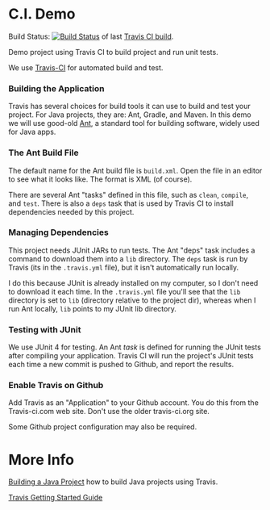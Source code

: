 C.I. Demo
=========

Build Status: 
[![Build Status](https://travis-ci.com/jbrucker/demo-ci.svg?branch=master)](https://travis-ci.com/jbrucker/demo-ci)
of last [Travis CI build](https://travis-ci.com/jbrucker/demo-ci).  

Demo project using Travis CI to build project and run unit tests.

We use [Travis-CI](https://travis-ci.com) for automated build and test.

### Building the Application

Travis has several choices for build tools it can use to build and test your project. For Java projects, they are: Ant, Gradle, and Maven.
In this demo we will use good-old [Ant](https://ant.apache.org),
a standard tool for building software, widely used for Java apps.

### The Ant Build File

The default name for the Ant build file is `build.xml`. Open the file in an editor to see what it looks like.  The format is XML (of course).  

There are several Ant "tasks" defined in this file, such as `clean`, `compile`, and `test`.  There is also a `deps` task that is used by Travis CI to install dependencies needed by this project.

### Managing Dependencies

This project needs JUnit JARs to run tests.  The Ant "deps" task includes a command to download them into a `lib` directory.  The `deps` task is run by Travis (its in the `.travis.yml` file), but it isn't automatically run locally.

I do this because JUnit is already installed on my computer, so I don't need to download it each time.  In the `.travis.yml` file you'll see that the `lib` directory is set to `lib` (directory relative to the project dir), whereas when I run Ant locally, `lib` points to my JUnit lib directory.

### Testing with JUnit

We use JUnit 4 for testing. An Ant *task* is defined for running the JUnit tests after compiling your application.
Travis CI will run the project's JUnit tests each time a new commit is pushed to Github, and report the results.

### Enable Travis on Github

Add Travis as an "Application" to your Github account.  You do this from the Travis-ci.com web site. Don't use the older travis-ci.org site.

Some Github project configuration may also be required. 


More Info
=========
[Building a Java Project](https://docs.travis-ci.com/user/languages/java/) how to build Java projects using Travis.

[Travis Getting Started Guide](https://docs.travis-ci.com/user/getting-started/)
